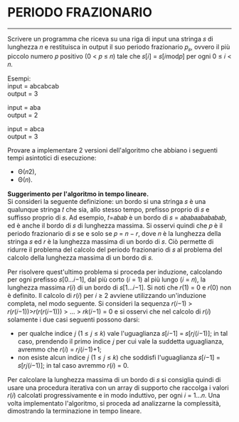 # PERIODO FRAZIONARIO

------

Scrivere un programma che riceva su una riga di input una stringa 𝑠 di lunghezza 𝑛 e restituisca in output il suo periodo 
frazionario 𝑝<sub>𝑠</sub>, ovvero il più piccolo numero 𝑝 positivo (0 < 𝑝 ≤ 𝑛) tale che 𝑠[𝑖] = 𝑠[𝑖mod𝑝] per ogni 0 ≤ 𝑖 < 𝑛.

Esempi: <br>
input = abcabcab <br>
output = 3

input = aba <br>
output = 2

input = abca <br>
output = 3

Provare a implementare 2 versioni dell'algoritmo che abbiano i seguenti tempi asintotici di esecuzione:
- Θ(𝑛2),
- Θ(𝑛).

**Suggerimento per l'algoritmo in tempo lineare.** <br>
Si consideri la seguente definizione: un bordo si una stringa 𝑠 è una qualunque stringa 𝑡 che sia, allo stesso tempo, 
prefisso proprio di 𝑠 e suffisso proprio di 𝑠. Ad esempio, 𝑡=𝑎𝑏𝑎𝑏 è un bordo di 𝑠 = 𝑎𝑏𝑎𝑏𝑎𝑎𝑏𝑎𝑏𝑎𝑏𝑎𝑏, ed è anche il bordo di 𝑠 di 
lunghezza massima.
Si osservi quindi che 𝑝 è il periodo frazionario di 𝑠 se e solo se 𝑝 = 𝑛 − 𝑟, dove 𝑛 è la lunghezza della stringa 𝑠 ed 𝑟 è la 
lunghezza massima di un bordo di 𝑠. Ciò permette di ridurre il problema del calcolo del periodo frazionario di 𝑠 al problema
del calcolo della lunghezza massima di un bordo di 𝑠.

Per risolvere quest'ultimo problema si proceda per induzione, calcolando per ogni prefisso 𝑠[0...𝑖−1], dal più corto (𝑖 = 1) 
al più lungo (𝑖 = 𝑛), la lunghezza massima 𝑟(𝑖) di un bordo di 𝑠[1...𝑖−1]. Si noti che 𝑟(1) = 0 e 𝑟(0) non è definito. 
Il calcolo di 𝑟(𝑖) per 𝑖 ≥ 2 avviene utilizzando un'induzione completa, nel modo seguente. Si consideri la sequenza 
𝑟(𝑖−1) > 𝑟(𝑟(𝑖−1))>𝑟(𝑟(𝑟(𝑖−1))) > ... > 𝑟𝑘(𝑖−1) = 0 e si osservi che nel calcolo di 𝑟(𝑖) solamente i due casi seguenti possono darsi:

- per qualche indice 𝑗 (1 ≤ 𝑗 ≤ 𝑘) vale l'uguaglianza 𝑠[𝑖−1] = 𝑠[𝑟𝑗(𝑖−1)]; in tal caso, prendendo il primo indice 𝑗 per cui vale 
la suddetta uguaglianza, avremmo che 𝑟(𝑖) = 𝑟𝑗(𝑖−1)+1;
- non esiste alcun indice 𝑗 (1 ≤ 𝑗 ≤ 𝑘) che soddisfi l'uguaglianza 𝑠[𝑖−1] = 𝑠[𝑟𝑗(𝑖−1)]; in tal caso avremmo 𝑟(𝑖) = 0.

Per calcolare la lunghezza massima di un bordo di 𝑠 si consiglia quindi di usare una procedura iterativa con un array di 
supporto che raccolga i valori 𝑟(𝑖) calcolati progressivamente e in modo induttivo, per ogni 𝑖 = 1...𝑛.
Una volta implementato l'algoritmo, si proceda ad analizzarne la complessità, dimostrando la terminazione in tempo lineare.



